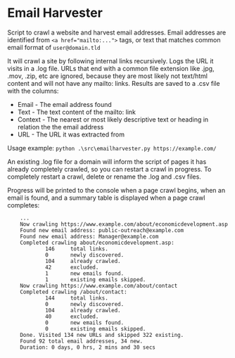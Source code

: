 # Email Harvester
 Script to crawl a website and harvest email addresses. Email addresses are identified from `<a href="mailto:...">` tags, or text that matches common email format of `user@domain.tld` 
 
 It will crawl a site by following internal links recursively.  Logs the URL it visits in a .log file.  URLs that end with a common file extension like .jpg, .mov, .zip, etc are ignored, because they are most likely not text/html content and will not have any mailto: links. Results are saved to a .csv file with the columns: 
 
 * Email - The email address found
 * Text - The text content of the mailto: link
 * Context - The nearest or most likely descriptive text or heading in relation the the email address
 * URL  - The URL it was extracted from

 Usage example: `python .\src\emailharvester.py https://example.com/`

An existing .log file for a domain will inform the script of pages it has already completely crawled, so you can restart a crawl in progress.  To completely restart a crawl, delete or rename the .log and .csv files.

Progress will be printed to the console when a page crawl begins, when an email is found, and a summary table is displayed when a page crawl completes:

        ...
        Now crawling https://www.example.com/about/economicdevelopment.asp
        Found new email address: public-outreach@example.com
        Found new email address: Manager@example.com
        Completed crawling about/economicdevelopment.asp:
                146     total links.
                0       newly discovered.
                104     already crawled.
                42      excluded.
                1       new emails found.
                1       existing emails skipped.
        Now crawling https://www.example.com/about/contact
        Completed crawling /about/contact:
                144     total links.
                0       newly discovered.
                104     already crawled.
                40      excluded.
                0       new emails found.
                0       existing emails skipped.
        Done. Visited 134 new URLs and skipped 322 existing.
        Found 92 total email addresses, 34 new.
        Duration: 0 days, 0 hrs, 2 mins and 30 secs